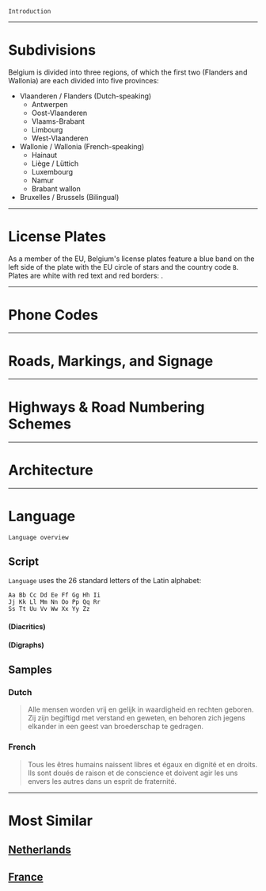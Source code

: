 `Introduction`

---

# Subdivisions

Belgium is divided into three regions, of which the first two (Flanders and Wallonia) are each divided into five provinces:

- Vlaanderen / Flanders (Dutch-speaking)
  - Antwerpen
  - Oost-Vlaanderen
  - Vlaams-Brabant
  - Limbourg
  - West-Vlaanderen
- Wallonie / Wallonia (French-speaking)
  - Hainaut
  - Liège / Lüttich
  - Luxembourg
  - Namur
  - Brabant wallon
- Bruxelles / Brussels (Bilingual)

<CountryMap code="BEL" scale="10000" level="2" />

---

# License Plates

As a member of the EU, Belgium's license plates feature a blue band on the left side of the plate with the EU circle of stars and the country code `B`. Plates are white with red text and red borders: <LicensePlate style="eu" code="B" format="AB 12 CD" borderColor="red" textColor="red" />.

---

# Phone Codes

---

# Roads, Markings, and Signage

---

# Highways & Road Numbering Schemes

---

# Architecture

---

# Language

`Language overview`

## Script

`Language` uses the 26 standard letters of the Latin alphabet:

```
Aa Bb Cc Dd Ee Ff Gg Hh Ii
Jj Kk Ll Mm Nn Oo Pp Qq Rr
Ss Tt Uu Vv Ww Xx Yy Zz
```

#### (Diacritics)

#### (Digraphs)

## Samples

### Dutch

> Alle mensen worden vrij en gelijk in waardigheid en rechten geboren. Zij zijn begiftigd met verstand en geweten, en behoren zich jegens elkander in een geest van broederschap te gedragen.

### French

> Tous les êtres humains naissent libres et égaux en dignité et en droits. Ils sont doués de raison et de conscience et doivent agir les uns envers les autres dans un esprit de fraternité.

---

# Most Similar

## [Netherlands](/countries/NLD)

## [France](/countries/FRA)
